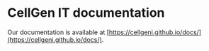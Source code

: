 # CellGen IT documentation

Our documentation is available at [https://cellgeni.github.io/docs/](https://cellgeni.github.io/docs/).
